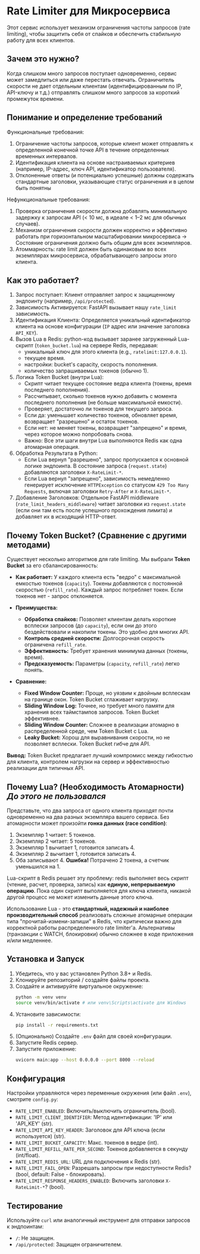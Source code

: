 # Rate Limiter для Микросервиса

Этот сервис использует механизм ограничения частоты запросов (rate limiting), чтобы защитить себя от спайков и обеспечить стабильную работу для всех клиентов.

## Зачем это нужно?

Когда слишком много запросов поступает одновременно, сервис может замедлиться или даже перестать отвечать. Ограничитель скорости не дает отдельным клиентам (идентифицированным по IP, API-ключу и т.д.) отправлять слишком много запросов за короткий промежуток времени.

## Понимание и определение требований
Функциональные требования:
1. Ограничение частоты запросов, которые клиент может отправлять к определенной конечной точке API в течение определенных временных интервалов.
2. Идентификация клиента на основе настраиваемых критериев (например, IP-адрес, ключ API, идентификатор пользователя).
3. Отклоненные ответы (и потенциально успешные) должны содержать стандартные заголовки, указывающие статус ограничения и в целом быть понятны

Нефункциональные требования:
1. Проверка ограничения скорости должна добавлять минимальную задержку к запросам API (< 10 мс, в идеале < 1–2 мс для обычных случаев).
2. Механизм ограничения скорости должен корректно и эффективно работать при горизонтальном масштабировании микросервиса -> Состояние ограничения должно быть общим для всех экземпляров.
3. Атоммарность: rate limit должен быть одинаковым во всех экземплярах микросервиса, обрабатывающего запросы этого клиента.

## Как это работает?

1.  Запрос поступает: Клиент отправляет запрос к защищенному эндпоинту (например, `/api/protected`).
2.  Зависимость Активируется: FastAPI вызывает нашу `rate_limit` зависимость.
3.  Идентификация Клиента: Определяется уникальный идентификатор клиента на основе конфигурации (`IP` адрес или значение заголовка `API_KEY`).
4.  Вызов Lua в Redis: python-код вызывает заранее загруженный Lua-скрипт (`token_bucket.lua`) на сервере Redis, передавая:
    *   уникальный ключ для этого клиента (e.g., `ratelimit:127.0.0.1`).
    *   текущее время.
    *   настройки: bucket's capacity, скорость пополнения.
    *   количество запрашиваемых токенов (обычно 1).
5.  Логика Token Bucket (внутри Lua):
    *   Скрипт читает текущее состояние ведра клиента (токены, время последнего пополнения).
    *   Рассчитывает, сколько токенов нужно добавить с момента последнего пополнения (не больше максимальной емкости).
    *   Проверяет, достаточно ли токенов для текущего запроса.
    *   Если да: уменьшает количество токенов, обновляет время, возвращает "разрешено" и остаток токенов.
    *   Если нет: не меняет токены, возвращает "запрещено" и время, через которое можно попробовать снова.
    *   Важно: Все эти шаги внутри Lua выполняются Redis как одна атомарная операция.
6.  Обработка Результата в Python:
    *   Если Lua вернул "разрешено", запрос пропускается к основной логике эндпоинта. В состояние запроса (`request.state`) добавляются заголовки `X-RateLimit-*`.
    *   Если Lua вернул "запрещено", зависимость немедленно генерирует исключение `HTTPException` со статусом `429 Too Many Requests`, включая заголовки `Retry-After` и `X-RateLimit-*`.
7.  Добавление Заголовков: Отдельное FastAPI middleware (`rate_limit_headers_middleware`) читает заголовки из `request.state` (если они там есть после успешного прохождения лимита) и добавляет их в исходящий HTTP-ответ.

## Почему Token Bucket? (Сравнение с другими методами)

Существует несколько алгоритмов для rate limiting. Мы выбрали **Token Bucket** за его сбалансированность:

*   **Как работает:** У каждого клиента есть "ведро" с максимальной емкостью токенов (`capacity`). Токены добавляются с постоянной скоростью (`refill_rate`). Каждый запрос потребляет токен. Если токенов нет - запрос отклоняется.
*   **Преимущества:**
    *   **Обработка спайков:** Позволяет клиентам делать короткие всплески запросов (до `capacity`), если они до этого бездействовали и накопили токены. Это удобно для многих API.
    *   **Контроль средней скорости:** Долгосрочная скорость ограничена `refill_rate`.
    *   **Эффективность:** Требует хранения минимума данных (токены, время).
    *   **Предсказуемость:** Параметры (`capacity`, `refill_rate`) легко понять.

*   **Сравнение:**
    *   **Fixed Window Counter:** Проще, но уязвим к двойным всплескам на границе окон. Token Bucket сглаживает нагрузку.
    *   **Sliding Window Log:** Точнее, но требует много памяти для хранения всех таймстампов запросов. Token Bucket эффективнее.
    *   **Sliding Window Counter:** Сложнее в реализации атомарно в распределенной среде, чем Token Bucket с Lua.
    *   **Leaky Bucket:** Хорош для выравнивания скорости, но не позволяет всплески. Token Bucket гибче для API.

**Вывод:** Token Bucket предлагает лучший компромисс между гибкостью для клиента, контролем нагрузки на сервер и эффективностью реализации для типичных API.

## Почему Lua? (Необходимость Атомарности) *До этого не пользовался*

Представьте, что два запроса от одного клиента приходят почти одновременно на два разных экземпляра вашего сервиса. Без атомарности может произойти **гонка данных (race condition)**:

1.  Экземпляр 1 читает: 5 токенов.
2.  Экземпляр 2 читает: 5 токенов.
3.  Экземпляр 1 вычитает 1, готовится записать 4.
4.  Экземпляр 2 вычитает 1, готовится записать 4.
5.  Оба записывают 4. **Ошибка!** Потрачено 2 токена, а счетчик уменьшился на 1.

Lua-скрипт в Redis решает эту проблему: redis выполняет весь скрипт (чтение, расчет, проверка, запись) как **единую, непрерываемую операцию**. Пока один скрипт выполняется для ключа клиента, никакой другой процесс не может изменить данные этого ключа.

Использование Lua - это **стандартный, надежный и наиболее производительный способ** реализовать сложные атомарные операции типа "прочитай-измени-запиши" в Redis, что критически важно для корректной работы распределенного rate limiter'а. Альтернативы (транзакции с WATCH, блокировки) обычно сложнее в коде приложения и/или медленнее.

## Установка и Запуск

1.  Убедитесь, что у вас установлен Python 3.8+ и Redis.
2.  Клонируйте репозиторий / создайте файлы проекта.
3.  Создайте и активируйте виртуальное окружение:
    ```bash
    python -m venv venv
    source venv/bin/activate # или venv\Scripts\activate для Windows
    ```
4.  Установите зависимости:
    ```bash
    pip install -r requirements.txt
    ```
5.  (Опционально) Создайте `.env` файл для своей конфигурации.
6.  Запустите Redis сервер.
7.  Запустите приложение:
    ```bash
    uvicorn main:app --host 0.0.0.0 --port 8000 --reload
    ```

## Конфигурация

Настройки управляются через переменные окружения (или файл `.env`), смотрите `config.py`:

*   `RATE_LIMIT_ENABLED`: Включить/выключить ограничитель (bool).
*   `RATE_LIMIT_CLIENT_IDENTIFIER`: Метод идентификации: 'IP' или 'API_KEY' (str).
*   `RATE_LIMIT_API_KEY_HEADER`: Заголовок для API ключа (если используется) (str).
*   `RATE_LIMIT_BUCKET_CAPACITY`: Макс. токенов в ведре (int).
*   `RATE_LIMIT_REFILL_RATE_PER_SECOND`: Токенов добавляется в секунду (int/float).
*   `RATE_LIMIT_REDIS_URL`: URL для подключения к Redis (str).
*   `RATE_LIMIT_FAIL_OPEN`: Разрешать запросы при недоступности Redis? (bool, default: False - блокировать).
*   `RATE_LIMIT_RESPONSE_HEADERS_ENABLED`: Включить заголовки `X-RateLimit-*`? (bool).

## Тестирование

Используйте `curl` или аналогичный инструмент для отправки запросов к эндпоинтам:

*   `/`: Не защищен.
*   `/api/protected`: Защищен ограничителем.
